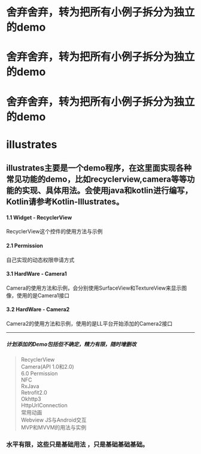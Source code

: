# 舍弃舍弃，转为把所有小例子拆分为独立的demo  
# 舍弃舍弃，转为把所有小例子拆分为独立的demo  
# 舍弃舍弃，转为把所有小例子拆分为独立的demo  





# illustrates
## illustrates主要是一个demo程序，在这里面实现各种常见功能的demo，比如recyclerview,camera等等功能的实现、具体用法。会使用java和kotlin进行编写，Kotlin请参考Kotlin-Illustrates。

#### 1.1 Widget - RecyclerView  
RecyclerView这个控件的使用方法与示例  


#### 2.1 Permission   
自己实现的动态权限申请方式   


#### 3.1 HardWare - Camera1
Camera的使用方法和示例，会分别使用SurfaceView和TextureView来显示图像，使用的是Camera1接口


#### 3.2 HardWare - Camera2
Camera2的使用方法和示例，使用的是LL平台开始添加的Camera2接口

___
##### 计划添加的Demo包括但不确定，精力有限，随时增删改
>RecyclerView  
>Camera(API 1.0和2.0)  
>6.0 Permission  
>NFC  
>RxJava  
>Retrofit2.0  
>Okhttp3  
>HttpUrlConnection  
>常用动画  
>Webview JS与Android交互  
>MVP和MVVM的用法与实例  



### 水平有限，这些只是基础用法 ，只是基础基础基础。
